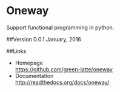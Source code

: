 Oneway
======

Support functional programming in python.

##Version
0.0.1  January, 2016

##Links
+ Homepage  
https://github.com/green-latte/oneway
+ Documentation  
http://readthedocs.org/docs/oneway/
